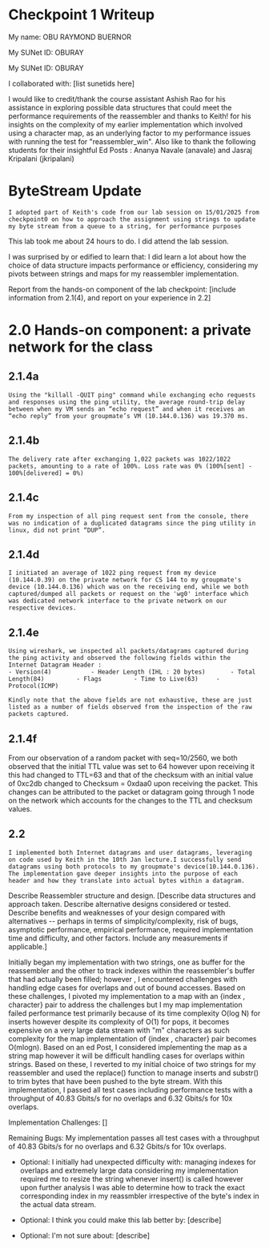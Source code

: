 Checkpoint 1 Writeup
====================

My name: OBU RAYMOND BUERNOR

My SUNet ID: OBURAY

My SUNet ID: OBURAY

I collaborated with: [list sunetids here]

I would like to credit/thank the course assistant Ashish Rao for his assistance in exploring possible data structures that could meet the performance requirements of the reassembler and thanks to Keith! for his insights on the complexity of my earlier implementation which involved using a character map, as an underlying factor to my performance issues with running the test for "reassembler_win". Also like to thank the following students for their insightful Ed Posts : Ananya Navale (anavale) and Jasraj Kripalani (jkripalani)

# ByteStream Update
    I adopted part of Keith's code from our lab session on 15/01/2025 from checkpoint0 on how to approach the assignment using strings to update my byte stream from a queue to a string, for performance purposes





This lab took me about 24 hours to do. I did attend the lab session.

I was surprised by or edified to learn that: I did learn a lot about how the choice of data structure impacts performance or efficiency, considering my pivots between strings and maps for my reassembler implementation. 

Report from the hands-on component of the lab checkpoint: [include
information from 2.1(4), and report on your experience in 2.2]

# 2.0 Hands-on component: a private network for the class
## 2.1.4a
    Using the "killall -QUIT ping" command while exchanging echo requests and responses using the ping utility, the average round-trip delay between when my VM sends an “echo request” and when it receives an “echo reply” from your groupmate’s VM (10.144.0.136) was 19.370 ms.

## 2.1.4b
    The delivery rate after exchanging 1,022 packets was 1022/1022 packets, amounting to a rate of 100%. Loss rate was 0% (100%[sent] - 100%[delivered] = 0%)

## 2.1.4c
    From my inspection of all ping request sent from the console, there was no indication of a duplicated datagrams since the ping utility in linux, did not print “DUP”.

## 2.1.4d
    I initiated an average of 1022 ping request from my device (10.144.0.39) on the private network for CS 144 to my groupmate's device (10.144.0.136) which was on the receiving end, while we both captured/dumped all packets or request on the 'wg0' interface which was dedicated network interface to the private network on our respective devices.

## 2.1.4e
    Using wireshark, we inspected all packets/datagrams captured during the ping activity and observed the following fields within the Internet Datagram Header :
    - Version(4)           - Header Length (IHL : 20 bytes)       - Total Length(84)         - Flags         - Time to Live(63)     - Protocol(ICMP)  

    Kindly note that the above fields are not exhaustive, these are just listed as a number of fields observed from the inspection of the raw packets captured.

## 2.1.4f
   From our observation of a random packet with seq=10/2560, we both observed that the initial TTL value was set to 64 however upon receiving it this had changed to TTL=63 and that of the checksum with an initial value of 0xc2db changed to Checksum = 0xdaa0 upon receiving the packet. This changes can be attributed to the packet or datagram going through 1 node on the network which accounts for the changes to the TTL and checksum values. 

## 2.2
    I implemented both Internet datagrams and user datagrams, leveraging on code used by Keith in the 10th Jan lecture.I successfully send datagrams using both protocols to my groupmate's device(10.144.0.136). The implementation gave deeper insights into the purpose of each header and how they translate into actual bytes within a datagram.

Describe Reassembler structure and design. [Describe data structures and
approach taken. Describe alternative designs considered or tested.
Describe benefits and weaknesses of your design compared with
alternatives -- perhaps in terms of simplicity/complexity, risk of
bugs, asymptotic performance, empirical performance, required
implementation time and difficulty, and other factors. Include any
measurements if applicable.]

Initially began my implementation with two strings, one as buffer for the reassembler and the other to track indexes within the reassembler's buffer that had actually been filled; however , I encountered challenges with handling edge cases for overlaps and out of bound accesses. Based on these challenges, I pivoted my implementation to a map with an {index , character} pair to address the challenges but I my map implementation failed performance test primarily because of its time complexity O(log N) for inserts however despite its complexity of O(1) for pops, it becomes expensive on a very large data stream with "m" characters as such complexity for the map implementation of {index , character} pair becomes O(mlogn). Based on an ed Post, I considered implementing the map as a string map however it will be difficult handling cases for overlaps within strings. Based on these, I reverted to my initial choice of two strings for my reassembler and used the replace() function to manage inserts and substr() to trim bytes that have been pushed to the byte stream. With this implementation, I passed all test cases including performance tests with a throughput of 40.83 Gbits/s for no overlaps and 6.32 Gbits/s for 10x overlaps.

Implementation Challenges:
[]

Remaining Bugs:
My implementation passes all test cases with a throughput of 40.83 Gbits/s for no overlaps and 6.32 Gbits/s for 10x overlaps.


- Optional: I initially had unexpected difficulty with: managing indexes for overlaps and extremely large data considering my implementation required me to resize the string whenever insert() is called however upon further analysis I was able to determine how to track the exact corresponding index in my reassmbler irrespective of the byte's index in the actual data stream.  

- Optional: I think you could make this lab better by: [describe]

- Optional: I'm not sure about: [describe]
